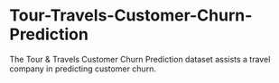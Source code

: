 # Tour-Travels-Customer-Churn-Prediction
The Tour &amp; Travels Customer Churn Prediction dataset assists a travel company in predicting customer churn.
